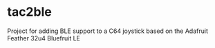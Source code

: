 # tac2ble
Project for adding BLE support to a C64 joystick based on the Adafruit Feather 32u4 Bluefruit LE
